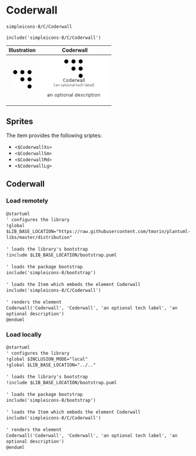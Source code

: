 # Coderwall


```text
simpleicons-8/C/Coderwall
```

```text
include('simpleicons-8/C/Coderwall')
```



| Illustration | Coderwall |
| :---: | :---: |
| ![illustration for Illustration](../../simpleicons-8/C/Coderwall.png) | ![illustration for Coderwall](../../simpleicons-8/C/Coderwall.Local.png) |



## Sprites
The item provides the following sriptes:

- `<$CoderwallXs>`
- `<$CoderwallSm>`
- `<$CoderwallMd>`
- `<$CoderwallLg>`





## Coderwall

### Load remotely
```plantuml
@startuml
' configures the library
!global $LIB_BASE_LOCATION="https://raw.githubusercontent.com/tmorin/plantuml-libs/master/distribution"

' loads the library's bootstrap
!include $LIB_BASE_LOCATION/bootstrap.puml

' loads the package bootstrap
include('simpleicons-8/bootstrap')

' loads the Item which embeds the element Coderwall
include('simpleicons-8/C/Coderwall')

' renders the element
Coderwall('Coderwall', 'Coderwall', 'an optional tech label', 'an optional description')
@enduml
```

### Load locally
```plantuml
@startuml
' configures the library
!global $INCLUSION_MODE="local"
!global $LIB_BASE_LOCATION="../.."

' loads the library's bootstrap
!include $LIB_BASE_LOCATION/bootstrap.puml

' loads the package bootstrap
include('simpleicons-8/bootstrap')

' loads the Item which embeds the element Coderwall
include('simpleicons-8/C/Coderwall')

' renders the element
Coderwall('Coderwall', 'Coderwall', 'an optional tech label', 'an optional description')
@enduml
```

